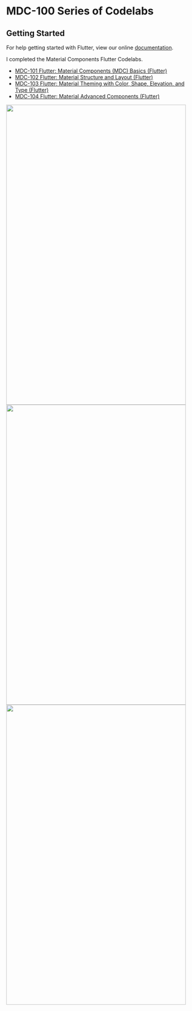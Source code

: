 # MDC-100 Series of Codelabs

## Getting Started

For help getting started with Flutter, view our online
[documentation](https://flutter.io/).

I completed the Material Components Flutter Codelabs.

* [MDC-101 Flutter: Material Components (MDC) Basics (Flutter)](https://codelabs.developers.google.com/codelabs/mdc-101-flutter/index.html?index=..%2F..%2Findex#0)
* [MDC-102 Flutter: Material Structure and Layout (Flutter)](https://codelabs.developers.google.com/codelabs/mdc-102-flutter/index.html?index=..%2F..%2Findex#0)
* [MDC-103 Flutter: Material Theming with Color, Shape, Elevation, and Type (Flutter)](https://codelabs.developers.google.com/codelabs/mdc-103-flutter/index.html?index=..%2F..%2Findex#0)
* [MDC-104 Flutter: Material Advanced Components (Flutter)](https://codelabs.developers.google.com/codelabs/mdc-104-flutter/index.html?index=..%2F..%2Findex#0)

<img src="https://user-images.githubusercontent.com/13484562/44999774-576ecf80-afc8-11e8-9409-fcb2615ab475.png" width="480" height="800">

<img src="https://user-images.githubusercontent.com/13484562/44999800-8edd7c00-afc8-11e8-9887-f69e4d27cdcc.png" width="480" height="800">

<img src="https://user-images.githubusercontent.com/13484562/44999820-b59bb280-afc8-11e8-82cf-66fe910f6544.png" width="480" height="800">

